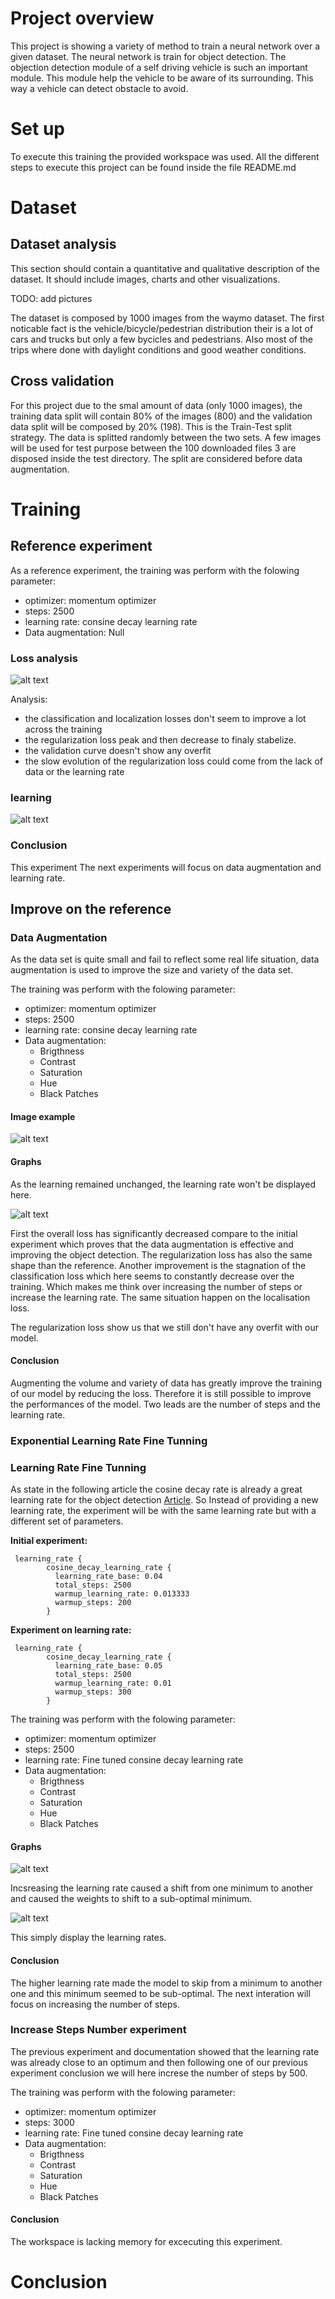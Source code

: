 # Project overview
This project is showing a variety of method to train a neural network over a given dataset. The neural network is train for object detection.
The objection detection module of a self driving vehicle is such an important module. This module help the vehicle to be aware of its surrounding. 
This way a vehicle can detect obstacle to avoid.

# Set up
To execute this training the provided workspace was used. 
All the different steps to execute this project can be found inside the file README.md

# Dataset
## Dataset analysis
This section should contain a quantitative and qualitative description of the dataset. It should include images, charts and other visualizations.

TODO: add pictures 

The dataset is composed by 1000 images from the waymo dataset. 
The first noticable fact is the vehicle/bicycle/pedestrian distribution their is a lot of cars and trucks but only a few bycicles and pedestrians.
Also most of the trips where done with daylight conditions and good weather conditions.

## Cross validation
For this project due to the smal amount of data (only 1000 images), the training data split will contain 80% of the images (800) and the validation data split will be composed by 20% (198). This is the Train-Test split strategy. The data is splitted randomly between the two sets. A few images will be used for test purpose between the 100 downloaded files 3 are disposed inside the test directory.
The split are considered before data augmentation.

# Training
## Reference experiment
As a reference experiment, the training was perform with the folowing parameter:

- optimizer: momentum optimizer
- steps: 2500
- learning rate: consine decay learning rate
- Data augmentation: Null

### Loss analysis

![alt text](./images/Init_exp_loss.png "Loss data of the Reference experiment") 

Analysis:

- the classification and localization losses don't seem to improve a lot across the training
- the regularization loss peak and then decrease to finaly stabelize.
- the validation curve doesn't show any overfit 
- the slow evolution of the regularization loss could come from the lack of data or the learning rate 

### learning

![alt text](./images/Init_exp_learning_rate.png "Learning of the Reference experiment") 

### Conclusion
This experiment 
The next experiments will focus on data augmentation and learning rate.

## Improve on the reference
### Data Augmentation
As the data set is quite small and fail to reflect some real life situation, data augmentation is used to improve the size and variety of the data set.

The training was perform with the folowing parameter:

- optimizer: momentum optimizer
- steps: 2500
- learning rate: consine decay learning rate
- Data augmentation: 
  - Brigthness
  - Contrast
  - Saturation
  - Hue
  - Black Patches
  
  
#### Image example
![alt text](./images/data_augmentation_bis.PNG "example of augmented image") 

#### Graphs
As the learning remained unchanged, the learning rate won't be displayed here.

![alt text](./images/Exp_one_loss.PNG "Losses chart of the experience n°1") 

First the overall loss has significantly decreased compare to the initial experiment which proves that the data augmentation is effective and improving the object detection. The regularization loss has also the same shape than the reference. Another improvement is the stagnation of the classification loss which here seems to constantly decrease over the training. Which makes me think over increasing the number of steps or increase the learning rate. The same situation happen on the localisation loss.

The regularization loss show us that we still don't have any overfit with our model.

#### Conclusion 

Augmenting the volume and variety of data has greatly improve the training of our model by reducing the loss. Therefore it is still possible to improve the performances of the model. Two leads are the number of steps and the learning rate.

### Exponential Learning Rate Fine Tunning

### Learning Rate Fine Tunning
As state in the following article the cosine decay rate is already a great learning rate for the object detection [Article](https://neptune.ai/blog/tensorflow-object-detection-api-best-practices-to-training-evaluation-deployment). So Instead of providing a new learning rate, the experiment will be with the same learning rate but with a different set of parameters.

**Initial experiment:**
```
 learning_rate {
        cosine_decay_learning_rate {
          learning_rate_base: 0.04
          total_steps: 2500
          warmup_learning_rate: 0.013333
          warmup_steps: 200
        }
```

**Experiment on learning rate:**
```
 learning_rate {
        cosine_decay_learning_rate {
          learning_rate_base: 0.05
          total_steps: 2500
          warmup_learning_rate: 0.01
          warmup_steps: 300
        }
```

The training was perform with the folowing parameter:

- optimizer: momentum optimizer
- steps: 2500
- learning rate: Fine tuned consine decay learning rate
- Data augmentation: 
  - Brigthness
  - Contrast
  - Saturation
  - Hue
  - Black Patches
#### Graphs
![alt text](./images/Exp_two_loss.PNG "Losses chart of the experience n°2") 

Incsreasing the learning rate caused a shift from one minimum to another and caused the weights to shift to a sub-optimal minimum.

![alt text](./images/Exp_two_learning_rate.PNG "Learning rates chart of the experience n°2") 

This simply display the learning rates.

#### Conclusion

The higher learning rate made the model to skip from a minimum to another one and this minimum seemed to be sub-optimal. The next interation will focus on increasing the number of steps.

### Increase Steps Number experiment
The previous experiment and documentation showed that the learning rate was already close to an optimum and then following one of our previous experiment conclusion we will here increse the number of steps by 500.

The training was perform with the folowing parameter:

- optimizer: momentum optimizer
- steps: 3000
- learning rate: Fine tuned consine decay learning rate
- Data augmentation: 
  - Brigthness
  - Contrast
  - Saturation
  - Hue
  - Black Patches
#### Conclusion
The workspace is lacking memory for excecuting this experiment.
# Conclusion